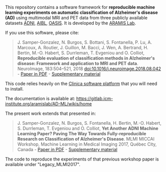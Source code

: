 This repository contains a software framework for **reproducible machine learning experiments on automatic classification of Alzheimer's disease (AD)** using multimodal MRI and PET data from three publicly available datasets [ADNI](http://adni.loni.usc.edu/), [AIBL](https://aibl.csiro.au/research/neuroimaging/), [OASIS](http://www.oasis-brains.org/). It is developed by the [ARAMIS Lab](http://www.aramislab.fr).

If you use this software, please cite:
> J. Samper-Gonzalez, N. Burgos, S. Bottani, S. Fontanella, P. Lu, A. Marcoux, A. Routier, J. Guillon, M. Bacci, J. Wen, A. Bertrand, H. Bertin, M.-O. Habert, S. Durrleman, T. Evgeniou and O. Colliot, **Reproducible evaluation of classification methods in Alzheimer's disease: Framework and application to MRI and PET data**. NeuroImage, 183:504–521, 2018 [doi:10.1016/j.neuroimage.2018.08.042](https://doi.org/10.1016/j.neuroimage.2018.08.042) - [Paper in PDF](https://hal.inria.fr/hal-01858384/document) - [Supplementary material](https://www.biorxiv.org/content/early/2018/04/06/274324.figures-only)
>

This code relies heavily on the [Clinica software platform](http://www.clinica.run) that you will need to install.

The documentation is available at: https://gitlab.icm-institute.org/aramislab/AD-ML/wikis/home

The present work extends that presented in: 
> J. Samper-Gonzalez, N. Burgos, S. Fontanella, H. Bertin, M.-O. Habert, S. Durrleman, T. Evgeniou and O. Colliot, **Yet Another ADNI Machine Learning Paper? Paving The Way Towards Fully-reproducible Research on Classification of Alzheimer's Disease**. MLMI MICCAI Workshop, Machine Learning in Medical Imaging 2017, Québec City, Canada - [Paper in PDF](Papers/MLMI2017/MLMI-2017-Paper_12.pdf) - [Supplementary material](Papers/MLMI2017/supplementary_material.pdf)
>

The code to reproduce the experiments of that previous workshop paper is available under "Legacy_MLMI2017".
